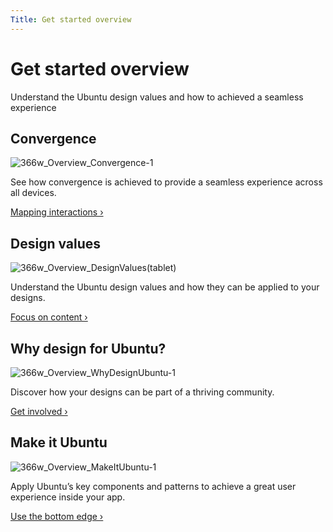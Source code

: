 ```yaml
---
Title: Get started overview
---
```


# Get started overview

Understand the Ubuntu design values and how to achieved a seamless experience

## Convergence
![366w_Overview_Convergence-1](https://assets.ubuntu.com/v1/c0d4a6e3-366w_Overview_Convergence-1.png)

See how convergence is achieved to provide a seamless experience across all devices.

[Mapping interactions ›](convergence.md)

## Design values
![366w_Overview_DesignValues(tablet)](https://assets.ubuntu.com/v1/26e0b30d-366w_Overview_DesignValuestablet.png)

Understand the Ubuntu design values and how they can be applied to your designs.

[Focus on content ›](design-values.md)

## Why design for Ubuntu?
![366w_Overview_WhyDesignUbuntu-1](https://assets.ubuntu.com/v1/cd978d76-366w_Overview_WhyDesignUbuntu-1.png)

Discover how your designs can be part of a thriving community.

[Get involved ›](why-design-for-ubuntu.md)

## Make it Ubuntu
![366w_Overview_MakeItUbuntu-1](https://assets.ubuntu.com/v1/b27d45cd-366w_Overview_MakeItUbuntu-2.png)

Apply Ubuntu’s key components and patterns to achieve a great user experience inside your app.

[Use the bottom edge ›](make-it-ubuntu.md)
